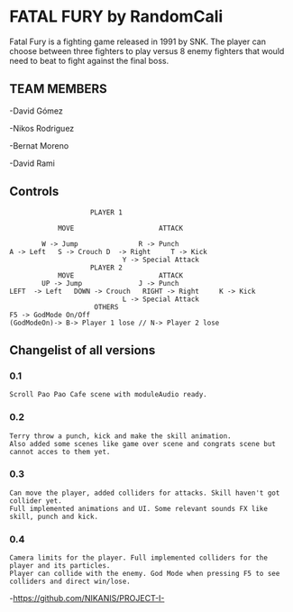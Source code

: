 # FATAL FURY by RandomCali 
Fatal Fury is a fighting game released in 1991 by SNK. 
The player can choose between three fighters to play versus 8 enemy fighters that would need to beat to fight against the final boss.

## TEAM MEMBERS
-David Gómez 

-Nikos Rodriguez

-Bernat Moreno

-David Rami

## Controls

					    PLAYER 1
				
       			MOVE			 		 ATTACK
		
	 		W -> Jump				R -> Punch  
	A -> Left	S -> Crouch	D  -> Right		T -> Kick
		 						Y -> Special Attack
					    PLAYER 2
       			MOVE			 		 ATTACK
	 	 	UP -> Jump				J -> Punch	 
	LEFT  -> Left	DOWN -> Crouch	 RIGHT -> Right		K -> Kick
								L -> Special Attack
					     OTHERS
	F5 -> GodMode On/Off
	(GodModeOn)-> B-> Player 1 lose // N-> Player 2 lose

## Changelist of all versions
### 0.1
	Scroll Pao Pao Cafe scene with moduleAudio ready.
	
### 0.2
	Terry throw a punch, kick and make the skill animation. 
	Also added some scenes like game over scene and congrats scene but cannot acces to them yet.
	
### 0.3
	Can move the player, added colliders for attacks. Skill haven't got collider yet. 
	Full implemented animations and UI. Some relevant sounds FX like skill, punch and kick.
	
### 0.4 
 	Camera limits for the player. Full implemented colliders for the player and its particles. 
	Player can collide with the enemy. God Mode when pressing F5 to see colliders and direct win/lose.

-https://github.com/NIKANIS/PROJECT-I-
